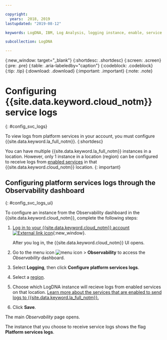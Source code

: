 ```yaml
---

copyright:
  years:  2018, 2019
lastupdated: "2019-08-12"

keywords: LogDNA, IBM, Log Analysis, logging instance, enable, service logs

subcollection: LogDNA

---
```


{:new_window: target="_blank"}
{:shortdesc: .shortdesc}
{:screen: .screen}
{:pre: .pre}
{:table: .aria-labeledby="caption"}
{:codeblock: .codeblock}
{:tip: .tip}
{:download: .download}
{:important: .important}
{:note: .note}

# Configuring {{site.data.keyword.cloud_notm}} service logs
{: #config_svc_logs}

To view logs from platform services in your account, you must configure {{site.data.keyword.la_full_notm}}.
{:shortdesc}

You can have multiple {{site.data.keyword.la_full_notm}} instances in a location. However, only 1 instance in a location (region) can be configured to receive logs from [enabled services](/docs/services/Log-Analysis-with-LogDNA?topic=LogDNA-cloud_services) in that {{site.data.keyword.cloud_notm}} location.
{: important}


## Configuring platform services logs through the Observability dashboard
{: #config_svc_logs_ui}

To configure an instance from the Observability dashboard in the {{site.data.keyword.cloud_notm}}, complete the following steps:

1. [Log in to your {{site.data.keyword.cloud_notm}} account ![External link icon](../../icons/launch-glyph.svg "External link icon")](https://cloud.ibm.com/login){:new_window}.

	After you log in, the {{site.data.keyword.cloud_notm}} UI opens.

2. Go to the menu icon ![menu icon](../../icons/icon_hamburger.svg) &gt; **Observability** to access the *Observability* dashboard.

3. Select **Logging**, then click **Configure platform services logs**. 

4. Select a [region](/docs/services/Log-Analysis-with-LogDNA?topic=LogDNA-regions). 

5. Choose which LogDNA instance will recieve logs from enabled services on that location. [Learn more about the services that are enabled to send logs to {{site.data.keyword.la_full_notm}}.](/docs/services/Log-Analysis-with-LogDNA?topic=LogDNA-cloud_services)

6. Click **Save**. 

The main *Observability* page opens.

The instance that you choose to receive service logs shows the flag **Platform services logs**.


